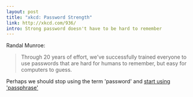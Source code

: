 ```yaml
---
layout: post
title: "xkcd: Password Strength"
link: http://xkcd.com/936/
intro: Strong password doesn't have to be hard to remember
---
```

Randal Munroe:
> Through 20 years of effort, we've successfully trained everyone to use 
> passwords that are hard for humans to remember, but easy for computers to 
> guess.

Perhaps we should stop using the term 'password' and [start using 'passphrase'][passphrase]

[passphrase]: http://www.codinghorror.com/blog/2005/07/passwords-vs-pass-phrases.html
